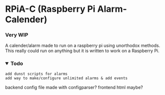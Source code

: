 # RPiA-C (Raspberry Pi Alarm-Calender)
### Very WIP
A calender/alarm made to run on a raspberry pi using unorthodox methods. This really could run on anything but it is written to work on a Raspberry Pi.

### <details open><summary>Todo</summary>
  
  ```
  add dunst scripts for alarms
  add way to make/configure unlimited alarms & add events 
  ```
  
</details>

backend config file made with configparser? frontend html maybe?
